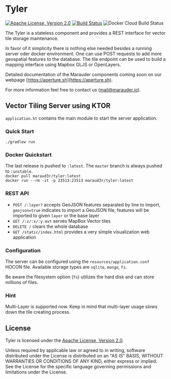 # Tyler

[![Apache License, Version 2.0](https://img.shields.io/badge/license-Apache--2.0-blue.svg)](http://www.apache.org/licenses/LICENSE-2.0) [![Build Status](https://travis-ci.org/aperture-sh/tyler.svg?branch=master)](https://travis-ci.org/aperture-sh/tyler) ![Docker Cloud Build Status](https://img.shields.io/docker/cloud/build/ap3rture/tyler)

The Tyler is a stateless component and provides a REST interface for vector tile storage maintenance.

In favor of it simplicity there is nothing else needed besides a running server oder docker environment.
One can use POST requests to add more geospatial features to the database. The tile endpoint can be used to build a mapping interface using Mapbox GLJS or OpenLayers.

Detailed documentation of the Marauder components coming soon on our webpage [https://aperture.sh](https://aperture.sh).

For more information feel free to contact us (mail@marauder.io).

## Vector Tiling Server using KTOR

`application.kt` contains the main module to start the server application.

### Quick Start
`./gradlew run`

### Docker Quickstart

The last release is pushed to `:latest`. The `master` branch is always pushed to `:unstable`.  
`docker pull maraud3r/tyler:latest`  
`docker run --rm -it -p 23513:23513 maraud3r/tyler:latest`  

### REST API

* `POST /:layer?` accepts GeoJSON features separated by line to import, `geojson=true` indicates to import a GeoJSON file, features will be imported to given `layer` or the base layer
* `GET /:z/:x/:y.mvt` serves MapBox Vector tiles
* `DELETE /` clears the whole database
* `GET /static/index.html` provides a very simple visualization web application

### Configuration

The server can be configured using the `resources/application.conf` HOCON file.
Available storage types are `sqlite`, `mongo`, `fs`. 

Be aware the filesystem option (`fs`) utilizes the hard disk and can store millions of files.

### Hint

Multi-Layer is supported now. Keep in mind that multi-layer usage slows down the tile creating process.  

License
-------

Tyler is licensed under the
[Apache License, Version 2.0](http://www.apache.org/licenses/LICENSE-2.0).

Unless required by applicable law or agreed to in writing, software
distributed under the License is distributed on an "AS IS" BASIS,
WITHOUT WARRANTIES OR CONDITIONS OF ANY KIND, either express or implied.
See the License for the specific language governing permissions and
limitations under the License.
